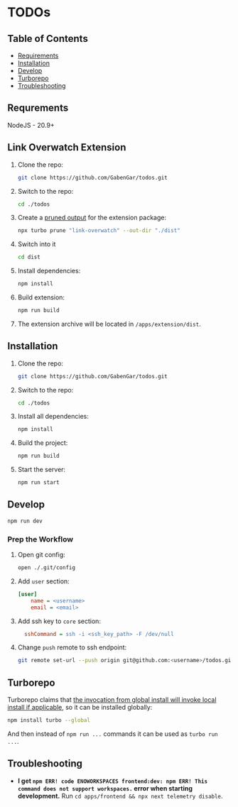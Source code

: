 # TODOs

## Table of Contents
- [Requirements](#requrements)
- [Installation](#installation)
- [Develop](#develop)
- [Turborepo](#turborepo)
- [Troubleshooting](#troubleshooting)

## Requrements
NodeJS - 20.9+

## Link Overwatch Extension
1. Clone the repo:
   ```sh
   git clone https://github.com/GabenGar/todos.git
   ```
2. Switch to the repo:
   ```sh
   cd ./todos
   ```
3. Create a [pruned output](https://turbo.build/repo/docs/reference/prune) for the extension package:
   ```sh
   npx turbo prune "link-overwatch" --out-dir "./dist"
   ```
4. Switch into it
   ```sh
   cd dist
   ```
5. Install dependencies:
   ```sh
   npm install
   ```
6. Build extension:
   ```sh
   npm run build
   ```
7. The extension archive will be located in `/apps/extension/dist`.

## Installation

1. Clone the repo:
   ```sh
   git clone https://github.com/GabenGar/todos.git
   ```
2. Switch to the repo:
   ```sh
   cd ./todos
   ```

3. Install all dependencies:
    ```sh
    npm install
    ```
4. Build the project:
    ```sh
    npm run build
    ```
5. Start the server:
    ```sh
    npm run start
    ```


## Develop

```sh
npm run dev
```

### Prep the Workflow

1. Open git config:
   ```sh
   open ./.git/config
   ```
2. Add `user` section:
   ```ini
   [user]
       name = <username>
       email = <email>
   ```
3. Add ssh key to `core` section:
   ```ini
     sshCommand = ssh -i <ssh_key_path> -F /dev/null
   ```
4. Change `push` remote to ssh endpoint:
   ```sh
   git remote set-url --push origin git@github.com:<username>/todos.git
   ```

## Turborepo
Turborepo claims that [the invocation from global install will invoke local install if applicable](https://turbo.build/repo/docs/installing#install-per-repository), so it can be installed globally:

```sh
npm install turbo --global
```
And then instead of `npm run ...` commands it can be used as `turbo run ...`.

## Troubleshooting

- **I get `npm ERR! code ENOWORKSPACES frontend:dev: npm ERR! This command does not support workspaces.` error when starting development.**
  Run `cd apps/frontend && npx next telemetry disable`.
